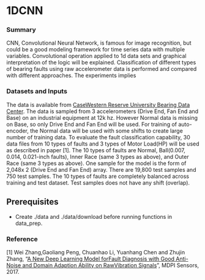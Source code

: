 # 1DCNN
### Summary

CNN, Convolutional Neural Network, is famous for image recognition, but could be a good modeling framework for time series data with multiple variables.  Convolutional operation applied to 1d data sets and graphical interpretation of the logic will be explained. Classification of different types of bearing faults using raw accelerometer data is performed and compared with different approaches. The experiments implies

### Datasets and Inputs

 The data is available from [CaseWestern Reserve University Bearing Data Center](http://csegroups.case.edu/bearingdatacenter/pages/download-data-file). The data is sampled from 3 accelerometers (Drive End, Fan End and Base) on an industrial equipment at 12k hz.  However Normal data is missing on Base, so only Drive End and Fan End will be used. For training of auto-encoder, the Normal data will be used with some shifts to create large number of training data. To evaluate the fault classification capability, 30 data files from 10 types of faults and 3 types of Motor Load(HP) will be used as described in paper [1].  The 10 types of faults are Normal, Ball(0.007, 0.014, 0.021-inch faults), Inner Race (same 3 types as above), and Outer Race (same 3 types as above). One sample for the model is the form of 2,048x 2 (Drive End and Fan End) array. There are 19,800 test samples and 750 test samples. The 10 types of faults are completely balanced across training and test dataset. Test samples does not have any shift (overlap).

## Prerequisites

- Create ./data and ./data/download before running functions in data_prep.


### Reference

[1] Wei Zhang,Gaoliang Peng, Chuanhao Li, Yuanhang Chen and Zhujin Zhang, “[A New Deep Learning Model forFault Diagnosis with Good Anti-Noise and Domain Adaption Ability on RawVibration Signals](http://www.mdpi.com/1424-8220/17/2/425)”, MDPI Sensors, 2017.